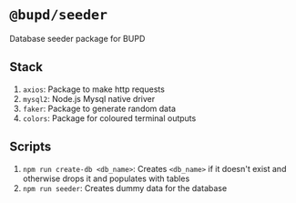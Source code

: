 # `@bupd/seeder`

Database seeder package for BUPD

## Stack

1. `axios`: Package to make http requests
2. `mysql2`: Node.js Mysql native driver
3. `faker`: Package to generate random data
4. `colors`: Package for coloured terminal outputs

## Scripts

1. `npm run create-db <db_name>`: Creates `<db_name>` if it doesn't exist and otherwise drops it and populates with tables
2. `npm run seeder`: Creates dummy data for the database
